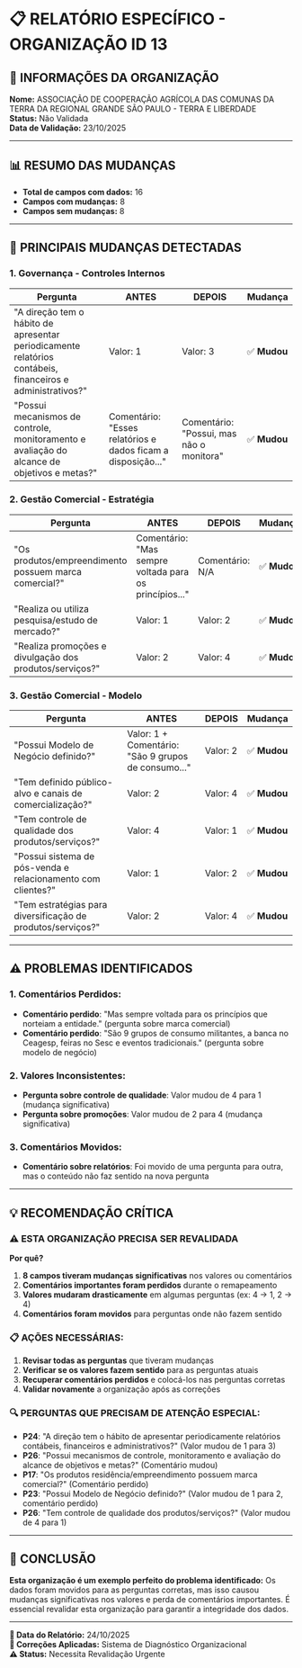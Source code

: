 # 📋 RELATÓRIO ESPECÍFICO - ORGANIZAÇÃO ID 13

## 🏢 **INFORMAÇÕES DA ORGANIZAÇÃO**

**Nome:** ASSOCIAÇÃO DE COOPERAÇÃO AGRÍCOLA DAS COMUNAS DA TERRA DA REGIONAL GRANDE SÃO PAULO - TERRA E LIBERDADE  
**Status:** Não Validada  
**Data de Validação:** 23/10/2025

---

## 📊 **RESUMO DAS MUDANÇAS**

- **Total de campos com dados:** 16
- **Campos com mudanças:** 8
- **Campos sem mudanças:** 8

---

## 🔄 **PRINCIPAIS MUDANÇAS DETECTADAS**

### **1. Governança - Controles Internos**

| Pergunta | ANTES | DEPOIS | Mudança |
|----------|-------|--------|---------|
| "A direção tem o hábito de apresentar periodicamente relatórios contábeis, financeiros e administrativos?" | Valor: 1 | Valor: 3 | ✅ **Mudou** |
| "Possui mecanismos de controle, monitoramento e avaliação do alcance de objetivos e metas?" | Comentário: "Esses relatórios e dados ficam a disposição..." | Comentário: "Possui, mas não o monitora" | ✅ **Mudou** |

### **2. Gestão Comercial - Estratégia**

| Pergunta | ANTES | DEPOIS | Mudança |
|----------|-------|--------|---------|
| "Os produtos/empreendimento possuem marca comercial?" | Comentário: "Mas sempre voltada para os princípios..." | Comentário: N/A | ✅ **Mudou** |
| "Realiza ou utiliza pesquisa/estudo de mercado?" | Valor: 1 | Valor: 2 | ✅ **Mudou** |
| "Realiza promoções e divulgação dos produtos/serviços?" | Valor: 2 | Valor: 4 | ✅ **Mudou** |

### **3. Gestão Comercial - Modelo**

| Pergunta | ANTES | DEPOIS | Mudança |
|----------|-------|--------|---------|
| "Possui Modelo de Negócio definido?" | Valor: 1 + Comentário: "São 9 grupos de consumo..." | Valor: 2 | ✅ **Mudou** |
| "Tem definido público-alvo e canais de comercialização?" | Valor: 2 | Valor: 4 | ✅ **Mudou** |
| "Tem controle de qualidade dos produtos/serviços?" | Valor: 4 | Valor: 1 | ✅ **Mudou** |
| "Possui sistema de pós-venda e relacionamento com clientes?" | Valor: 1 | Valor: 2 | ✅ **Mudou** |
| "Tem estratégias para diversificação de produtos/serviços?" | Valor: 2 | Valor: 4 | ✅ **Mudou** |

---

## ⚠️ **PROBLEMAS IDENTIFICADOS**

### **1. Comentários Perdidos:**
- **Comentário perdido**: "Mas sempre voltada para os princípios que norteiam a entidade." (pergunta sobre marca comercial)
- **Comentário perdido**: "São 9 grupos de consumo militantes, a banca no Ceagesp, feiras no Sesc e eventos tradicionais." (pergunta sobre modelo de negócio)

### **2. Valores Inconsistentes:**
- **Pergunta sobre controle de qualidade**: Valor mudou de 4 para 1 (mudança significativa)
- **Pergunta sobre promoções**: Valor mudou de 2 para 4 (mudança significativa)

### **3. Comentários Movidos:**
- **Comentário sobre relatórios**: Foi movido de uma pergunta para outra, mas o conteúdo não faz sentido na nova pergunta

---

## 💡 **RECOMENDAÇÃO CRÍTICA**

### ⚠️ **ESTA ORGANIZAÇÃO PRECISA SER REVALIDADA**

**Por quê?**
1. **8 campos tiveram mudanças significativas** nos valores ou comentários
2. **Comentários importantes foram perdidos** durante o remapeamento
3. **Valores mudaram drasticamente** em algumas perguntas (ex: 4 → 1, 2 → 4)
4. **Comentários foram movidos** para perguntas onde não fazem sentido

### 📋 **AÇÕES NECESSÁRIAS:**

1. **Revisar todas as perguntas** que tiveram mudanças
2. **Verificar se os valores fazem sentido** para as perguntas atuais
3. **Recuperar comentários perdidos** e colocá-los nas perguntas corretas
4. **Validar novamente** a organização após as correções

### 🔍 **PERGUNTAS QUE PRECISAM DE ATENÇÃO ESPECIAL:**

- **P24**: "A direção tem o hábito de apresentar periodicamente relatórios contábeis, financeiros e administrativos?" (Valor mudou de 1 para 3)
- **P26**: "Possui mecanismos de controle, monitoramento e avaliação do alcance de objetivos e metas?" (Comentário mudou)
- **P17**: "Os produtos residência/empreendimento possuem marca comercial?" (Comentário perdido)
- **P23**: "Possui Modelo de Negócio definido?" (Valor mudou de 1 para 2, comentário perdido)
- **P26**: "Tem controle de qualidade dos produtos/serviços?" (Valor mudou de 4 para 1)

---

## 🎯 **CONCLUSÃO**

**Esta organização é um exemplo perfeito do problema identificado:** Os dados foram movidos para as perguntas corretas, mas isso causou mudanças significativas nos valores e perda de comentários importantes. É essencial revalidar esta organização para garantir a integridade dos dados.

---

**📅 Data do Relatório:** 24/10/2025  
**🔧 Correções Aplicadas:** Sistema de Diagnóstico Organizacional  
**⚠️ Status:** Necessita Revalidação Urgente
